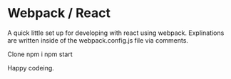 # Webpack / React

A quick little set up for developing with react using webpack. Explinations are written inside of the webpack.config.js file via comments. 

Clone 
npm i
npm start

Happy codeing. 

